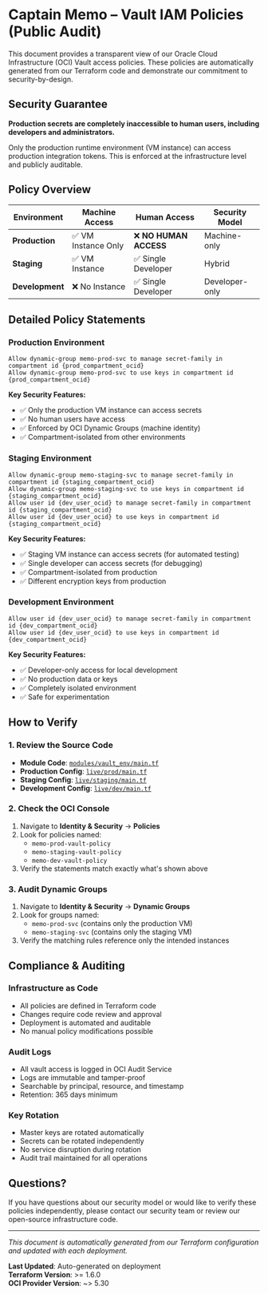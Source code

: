 # Captain Memo – Vault IAM Policies (Public Audit)

This document provides a transparent view of our Oracle Cloud Infrastructure (OCI) Vault access policies. These policies are automatically generated from our Terraform code and demonstrate our commitment to security-by-design.

## Security Guarantee

**Production secrets are completely inaccessible to human users, including developers and administrators.**

Only the production runtime environment (VM instance) can access production integration tokens. This is enforced at the infrastructure level and publicly auditable.

## Policy Overview

| Environment | Machine Access | Human Access | Security Model |
|-------------|---------------|--------------|----------------|
| **Production** | ✅ VM Instance Only | ❌ **NO HUMAN ACCESS** | Machine-only |
| **Staging** | ✅ VM Instance | ✅ Single Developer | Hybrid |
| **Development** | ❌ No Instance | ✅ Single Developer | Developer-only |

## Detailed Policy Statements

### Production Environment
```
Allow dynamic-group memo-prod-svc to manage secret-family in compartment id {prod_compartment_ocid}
Allow dynamic-group memo-prod-svc to use keys in compartment id {prod_compartment_ocid}
```

**Key Security Features:**
- ✅ Only the production VM instance can access secrets
- ✅ No human users have access
- ✅ Enforced by OCI Dynamic Groups (machine identity)
- ✅ Compartment-isolated from other environments

### Staging Environment
```
Allow dynamic-group memo-staging-svc to manage secret-family in compartment id {staging_compartment_ocid}
Allow dynamic-group memo-staging-svc to use keys in compartment id {staging_compartment_ocid}
Allow user id {dev_user_ocid} to manage secret-family in compartment id {staging_compartment_ocid}
Allow user id {dev_user_ocid} to use keys in compartment id {staging_compartment_ocid}
```

**Key Security Features:**
- ✅ Staging VM instance can access secrets (for automated testing)
- ✅ Single developer can access secrets (for debugging)
- ✅ Compartment-isolated from production
- ✅ Different encryption keys from production

### Development Environment
```
Allow user id {dev_user_ocid} to manage secret-family in compartment id {dev_compartment_ocid}
Allow user id {dev_user_ocid} to use keys in compartment id {dev_compartment_ocid}
```

**Key Security Features:**
- ✅ Developer-only access for local development
- ✅ No production data or keys
- ✅ Completely isolated environment
- ✅ Safe for experimentation

## How to Verify

### 1. Review the Source Code
- **Module Code**: [`modules/vault_env/main.tf`](../modules/vault_env/main.tf)
- **Production Config**: [`live/prod/main.tf`](../live/prod/main.tf)
- **Staging Config**: [`live/staging/main.tf`](../live/staging/main.tf)
- **Development Config**: [`live/dev/main.tf`](../live/dev/main.tf)

### 2. Check the OCI Console
1. Navigate to **Identity & Security** → **Policies**
2. Look for policies named:
   - `memo-prod-vault-policy`
   - `memo-staging-vault-policy`
   - `memo-dev-vault-policy`
3. Verify the statements match exactly what's shown above

### 3. Audit Dynamic Groups
1. Navigate to **Identity & Security** → **Dynamic Groups**
2. Look for groups named:
   - `memo-prod-svc` (contains only the production VM)
   - `memo-staging-svc` (contains only the staging VM)
3. Verify the matching rules reference only the intended instances

## Compliance & Auditing

### Infrastructure as Code
- All policies are defined in Terraform code
- Changes require code review and approval
- Deployment is automated and auditable
- No manual policy modifications possible

### Audit Logs
- All vault access is logged in OCI Audit Service
- Logs are immutable and tamper-proof
- Searchable by principal, resource, and timestamp
- Retention: 365 days minimum

### Key Rotation
- Master keys are rotated automatically
- Secrets can be rotated independently
- No service disruption during rotation
- Audit trail maintained for all operations

## Questions?

If you have questions about our security model or would like to verify these policies independently, please contact our security team or review our open-source infrastructure code.

---

*This document is automatically generated from our Terraform configuration and updated with each deployment.*

**Last Updated**: Auto-generated on deployment  
**Terraform Version**: >= 1.6.0  
**OCI Provider Version**: ~> 5.30